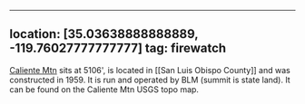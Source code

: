 
---
location: [35.03638888888889, -119.76027777777777]
tag: firewatch
---

[Caliente Mtn](http://www.peakbagging.com/CALookoutPhotos/Caliente.html) sits at 5106', is located in [[San Luis Obispo County]] and was constructed in 1959. It is run and operated by BLM (summit is state land). It can be found on the Caliente Mtn USGS topo map.

